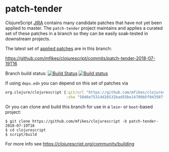 # patch-tender
ClojureScript [JIRA](https://dev.clojure.org/jira/browse/CLJS) contains many candidate patches that have not yet been applied to master.
The `patch-tender` project maintains and applies a curated set of these patches in a branch so they can be easily soak-tested in downstream projects.

The latest set of [applied patches](https://github.com/clojure/clojurescript/compare/master...mfikes:patch-tender-2018-07-19T16) are in this branch:

   https://github.com/mfikes/clojurescript/commits/patch-tender-2018-07-19T16 

Branch build status: [![Build Status](https://travis-ci.org/mfikes/clojurescript.svg?branch=patch-tender-2018-07-19T16)](https://travis-ci.org/mfikes/clojurescript) [![Build status](https://ci.appveyor.com/api/projects/status/oggs1yydb8c2t6pa/branch/patch-tender-2018-07-19T16?svg=true)](https://ci.appveyor.com/project/mfikes/clojurescript/branch/patch-tender-2018-07-19T16)

If using `deps.edn` you can depend on this set of patches via
```clojure
org.clojure/clojurescript {:git/url "https://github.com/mfikes/clojurescript"
                           :sha "5846e75314d26532bad55be14709b5f043507fbe"} 
```

Or you can clone and build this branch for use in a `lein`- or `boot`-based project:

```
$ git clone https://github.com/mfikes/clojurescript -b patch-tender-2018-07-19T16
$ cd clojurescript
$ script/build
```
For more info see https://clojurescript.org/community/building